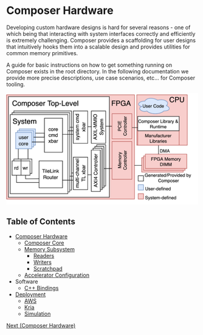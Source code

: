 # Composer Hardware

Developing custom hardware designs is hard for several reasons - one of which being that
interacting with system interfaces correctly and efficiently is extremely challenging.
Composer provides a scaffolding for user designs that intuitively hooks them into a scalable
design and provides utilities for common memory primitives.

A guide for basic instructions on how to get something running on Composer exists in the root
directory.
In the following documentation we provide more precise descriptions, use case scenarios, etc...
for Composer tooling.

![](resources/composer.png)

## Table of Contents

- [Composer Hardware](c_hardware.md)
  - [Composer Core](c_core.md)
  - [Memory Subsystem](c_memory.md)
    - [Readers](c_readers.md)
    - [Writers](c_writers.md)
    - [Scratchpad]()
  - [Accelerator Configuration]()
- Software
  - [C++ Bindings]()
- [Deployment]()
  - [AWS]()
  - [Kria]()
  - [Simulation]()

[Next (Composer Hardware)](c_hardware.md)